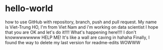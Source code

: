 # hello-world
how to use GitHub with repository, branch, push and pull request.
My name is Viet-Trung HO, I'm from Viet Nam and i'm working on data scientist
I hope that you are OK and let's do it!!!!
What's happening here!!!! I don't knowwwwwwww HELP ME! It's like a wall are caving in hahaha
Finally, I found the way to delete my last version for readme-edits WOWWW
